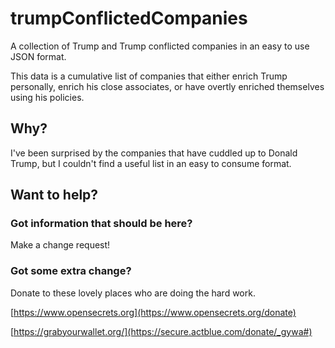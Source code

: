 # trumpConflictedCompanies
A collection of Trump and Trump conflicted companies in an easy to use JSON format.

This data is a cumulative list of companies that either enrich Trump personally, enrich his close associates, or have overtly enriched themselves using his policies.

## Why?
I've been surprised by the companies that have cuddled up to Donald Trump, but I couldn't find a useful list in an easy to consume format.


## Want to help?
### Got information that should be here? 
Make a change request!

### Got some extra change?
Donate to these lovely places who are doing the hard work.

[https://www.opensecrets.org](https://www.opensecrets.org/donate)

[https://grabyourwallet.org/](https://secure.actblue.com/donate/_gywa#)
